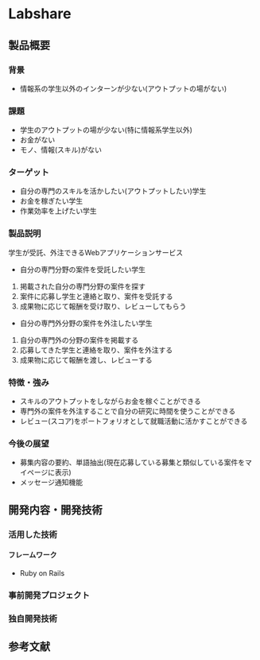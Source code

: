 # Labshare

## 製品概要
### 背景
- 情報系の学生以外のインターンが少ない(アウトプットの場がない)

### 課題
- 学生のアウトプットの場が少ない(特に情報系学生以外)
- お金がない
- モノ、情報(スキル)がない

### ターゲット
- 自分の専門のスキルを活かしたい(アウトプットしたい)学生
- お金を稼ぎたい学生
- 作業効率を上げたい学生

### 製品説明
学生が受託、外注できるWebアプリケーションサービス

- 自分の専門分野の案件を受託したい学生

1. 掲載された自分の専門分野の案件を探す
2. 案件に応募し学生と連絡と取り、案件を受託する
3. 成果物に応じて報酬を受け取り、レビューしてもらう

- 自分の専門外分野の案件を外注したい学生

1. 自分の専門外の分野の案件を掲載する
2. 応募してきた学生と連絡を取り、案件を外注する
3. 成果物に応じて報酬を渡し、レビューする

### 特徴・強み
- スキルのアウトプットをしながらお金を稼ぐことができる
- 専門外の案件を外注することで自分の研究に時間を使うことができる
- レビュー(スコア)をポートフォリオとして就職活動に活かすことができる

### 今後の展望
- 募集内容の要約、単語抽出(現在応募している募集と類似している案件をマイページに表示)
- メッセージ通知機能

## 開発内容・開発技術
### 活用した技術
#### フレームワーク
- Ruby on Rails

### 事前開発プロジェクト

### 独自開発技術

## 参考文献
